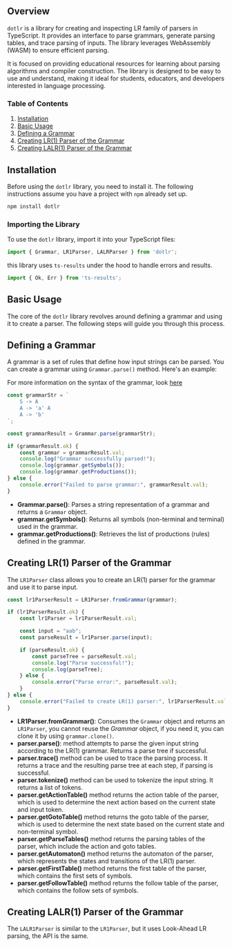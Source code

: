 ## Overview

`dotlr` is a library for creating and inspecting LR family of parsers in TypeScript. It provides an interface to parse grammars, generate parsing tables, and trace parsing of inputs. The library leverages WebAssembly (WASM) to ensure efficient parsing.

It is focused on providing educational resources for learning about parsing algorithms and compiler construction. The library is designed to be easy to use and understand, making it ideal for students, educators, and developers interested in language processing.

### Table of Contents
1. [Installation](#installation)
2. [Basic Usage](#basic-usage)
3. [Defining a Grammar](#defining-a-grammar)
4. [Creating LR(1) Parser of the Grammar](#creating-lr1-parser-of-the-grammar)
5. [Creating LALR(1) Parser of the Grammar](#creating-lalr1-parser-of-the-grammar)

## Installation

Before using the `dotlr` library, you need to install it. The following instructions assume you have a project with `npm` already set up.

```bash
npm install dotlr 
```

### Importing the Library

To use the `dotlr` library, import it into your TypeScript files:

```ts
import { Grammar, LR1Parser, LALRParser } from 'dotlr';
```
this library uses `ts-results` under the hood to handle errors and results.
```ts
import { Ok, Err } from 'ts-results';
```
## Basic Usage

The core of the `dotlr` library revolves around defining a grammar and using it to create a parser. The following steps will guide you through this process.

## Defining a Grammar

A grammar is a set of rules that define how input strings can be parsed. You can create a grammar using `Grammar.parse()` method. Here's an example:

For more information on the syntax of the grammar, look [here](https://github.com/umut-sahin/dotlr?tab=readme-ov-file#usage)

```ts
const grammarStr = `
    S -> A
    A -> 'a' A
    A -> 'b'
`;

const grammarResult = Grammar.parse(grammarStr);

if (grammarResult.ok) {
    const grammar = grammarResult.val;
    console.log("Grammar successfully parsed!");
    console.log(grammar.getSymbols());
    console.log(grammar.getProductions());
} else {
    console.error("Failed to parse grammar:", grammarResult.val);
}
```

- **Grammar.parse()**: Parses a string representation of a grammar and returns a `Grammar` object.
- **grammar.getSymbols()**: Returns all symbols (non-terminal and terminal) used in the grammar.
- **grammar.getProductions()**: Retrieves the list of productions (rules) defined in the grammar.

## Creating LR(1) Parser of the Grammar

The `LR1Parser` class allows you to create an LR(1) parser for the grammar and use it to parse input.

```ts
const lr1ParserResult = LR1Parser.fromGrammar(grammar);

if (lr1ParserResult.ok) {
    const lr1Parser = lr1ParserResult.val;

    const input = "aab";
    const parseResult = lr1Parser.parse(input);

    if (parseResult.ok) {
        const parseTree = parseResult.val;
        console.log("Parse successful!");
        console.log(parseTree);
    } else {
        console.error("Parse error:", parseResult.val);
    }
} else {
    console.error("Failed to create LR(1) parser:", lr1ParserResult.val);
}
```

- **LR1Parser.fromGrammar()**: Consumes the `Grammar` object and returns an `LR1Parser`, you cannot reuse the *Grammar* object, if you need it, you can clone it by using `grammar.clone()`.
- **parser.parse()**: method attempts to parse the given input string according to the LR(1) grammar. Returns a parse tree if successful.
- **parser.trace()** method can be used to trace the parsing process. It returns a trace and the resulting parse tree at each step, if parsing is successful.
- **parser.tokenize()** method can be used to tokenize the input string. It returns a list of tokens.
- **parser.getActionTable()** method returns the action table of the parser, which is used to determine the next action based on the current state and input token.
- **parser.getGotoTable()** method returns the goto table of the parser, which is used to determine the next state based on the current state and non-terminal symbol.
- **parser.getParseTables()** method returns the parsing tables of the parser, which include the action and goto tables.
- **parser.getAutomaton()** method returns the automaton of the parser, which represents the states and transitions of the LR(1) parser.
- **parser.getFirstTable()** method returns the first table of the parser, which contains the first sets of symbols.
- **parser.getFollowTable()** method returns the follow table of the parser, which contains the follow sets of symbols.

## Creating LALR(1) Parser of the Grammar

The `LALR1Parser` is similar to the `LR1Parser`, but it uses Look-Ahead LR parsing, the API is the same.
